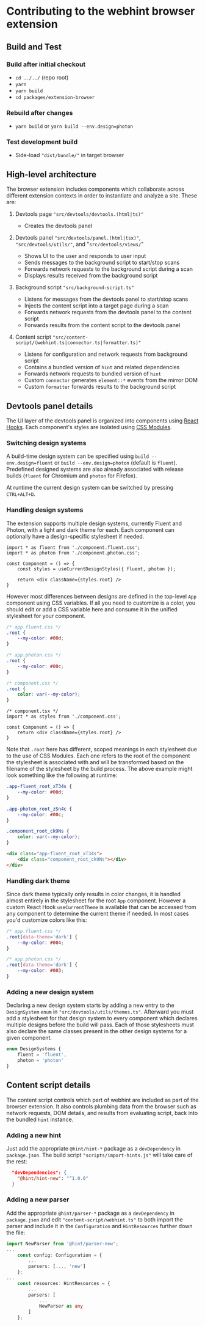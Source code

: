 # Contributing to the webhint browser extension

## Build and Test

### Build after initial checkout

* `cd ../../` (repo root)
* `yarn`
* `yarn build`
* `cd packages/extension-browser`

### Rebuild after changes

* `yarn build` or `yarn build --env.design=photon`

### Test development build

* Side-load `"dist/bundle/"` in target browser

## High-level architecture

The browser extension includes components which collaborate across
different extension contexts in order to instantiate and analyze a
site. These are:

1. Devtools page `"src/devtools/devtools.(html|ts)"`
   * Creates the devtools panel

2. Devtools panel `"src/devtools/panel.(html|tsx)"`, `"src/devtools/utils/"`,
   and "`src/devtools/views/`"
   * Shows UI to the user and responds to user input
   * Sends messages to the background script to start/stop scans
   * Forwards network requests to the background script during a scan
   * Displays results received from the background script

3. Background script `"src/background-script.ts"`
   * Listens for messages from the devtools panel to start/stop scans
   * Injects the content script into a target page during a scan
   * Forwards network requests from the devtools panel to the content script
   * Forwards results from the content script to the devtools panel

4. Content script `"src/content-script/(webhint.ts|connector.ts|formatter.ts)"`
   * Listens for configuration and network requests from background script
   * Contains a bundled version of `hint` and related dependencies
   * Forwards network requests to bundled version of `hint`
   * Custom `connector` generates `element::*` events from the mirror DOM
   * Custom `formatter` forwards results to the background script

## Devtools panel details

The UI layer of the devtools panel is organized into components using
[React Hooks](https://reactjs.org/docs/hooks-intro.html). Each component's
styles are isolated using
[CSS Modules](https://github.com/css-modules/css-modules).

### Switching design systems

A build-time design system can be specified using `build --env.design=fluent`
or `build --env.design=photon` (default is `fluent`). Predefined designed
systems are also already associated with release builds (`fluent` for Chromium
and `photon` for Firefox).

At runtime the current design system can be switched by pressing `CTRL+ALT+D`.

### Handling design systems

The extension supports multiple design systems, currently Fluent and Photon,
with a light and dark theme for each. Each component can optionally have a
design-specific stylesheet if needed.

```tsx
import * as fluent from './component.fluent.css';
import * as photon from './component.photon.css';

const Component = () => {
    const styles = useCurrentDesignStyles({ fluent, photon });

    return <div className={styles.root} />
}
```

However most differences between designs are defined in the top-level `App`
component using CSS variables. If all you need to customize is a color,
you should edit or add a CSS variable here and consume it in the unified
stylesheet for your component.

```css
/* app.fluent.css */
.root {
    --my-color: #00d;
}
```

```css
/* app.photon.css */
.root {
    --my-color: #00c;
}
```

```css
/* component.css */
.root {
    color: var(--my-color);
}
```

```tsx
/* component.tsx */
import * as styles from './component.css';

const Component = () => {
    return <div className={styles.root} />
}
```

Note that `.root` here has different, scoped meanings in each stylesheet
due to the use of CSS Modules. Each one refers to the root of the component
the stylesheet is associated with and will be transformed based on the filename
of the stylesheet by the build process. The above example might look something
like the following at runtime:

```css
.app-fluent_root_xT34s {
    --my-color: #00d;
}

.app-photon_root_zSn4c {
    --my-color: #00c;
}

.component_root_ck9Ns {
    color: var(--my-color);
}
```

```html
<div class="app-fluent_root_xT34s">
    <div class="component_root_ck9Ns"></div>
</div>
```

### Handling dark theme

Since dark theme typically only results in color changes, it is handled
almost entirely in the stylesheet for the root `App` component. However
a custom React Hook `useCurrentTheme` is available that can be accessed
from any component to determine the current theme if needed. In most
cases you'd customize colors like this:

```css
/* app.fluent.css */
.root[data-theme='dark'] {
    --my-color: #004;
}
```

```css
/* app.photon.css */
.root[data-theme='dark'] {
    --my-color: #003;
}
```

### Adding a new design system

Declaring a new design system starts by adding a new entry to the
`DesignSystem` `enum` in `"src/devtools/utils/themes.ts"`. Afterward you must
add a stylesheet for that design system to every component which declares
multiple designs before the build will pass. Each of those stylesheets must
also declare the same classes present in the other design systems for a given
component.

```ts
enum DesignSystems {
    fluent = 'fluent',
    photon = 'photon'
}
```

## Content script details

The content script controls which part of webhint are included as part of the
browser extension. It also controls plumbing data from the browser such as
network requests, DOM details, and results from evaluating script, back into
the bundled `hint` instance.

### Adding a new hint

Just add the appropriate `@hint/hint-*` package as a `devDependency` in
`package.json`. The build script `"scripts/import-hints.js"` will take care of
the rest:

```json
  "devDependencies": {
    "@hint/hint-new": "^1.0.0"
  }
```

### Adding a new parser

Add the appropriate `@hint/parser-*` package as a `devDependency` in
`package.json` and edit `"content-script/webhint.ts"` to both import the
parser and include it in the `Configuration` and `HintResources` further
down the file:

```ts
import NewParser from '@hint/parser-new';
...
    const config: Configuration = {
        ...
        parsers: [..., 'new']
    };
...
    const resources: HintResources = {
        ...
        parsers: [
            ...
            NewParser as any
        ]
    };
```
